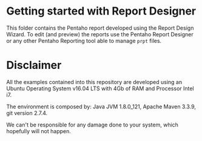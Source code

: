 Getting started with Report Designer
===

This folder contains the Pentaho report developed using the Report Design Wizard.
To edit (and preview) the reports use the Pentaho Report Designer or any other Pentaho Reporting tool able to manage `prpt` files.

# Disclaimer

All the examples contained into this repository are developed using an Ubuntu Operating System v16.04 LTS with 4Gb of RAM and Processor Intel i7. 

The environment is composed by: Java JVM 1.8.0_121, Apache Maven 3.3.9, git version 2.7.4.

We can't be responsible for any damage done to your system, which hopefully will not happen.
